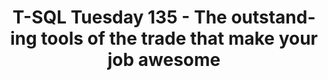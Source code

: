 ---
ref: tsql2sday135
title: T-SQL Tuesday 135 - The outstanding tools of the trade that make your job awesome
excerpt: 
tags: [english, community, events, sqlfamily, tsql2sday]
categories: [english, community, events, tsql2sday]
lang: en
locale: en-GB
permalink: /:title
---